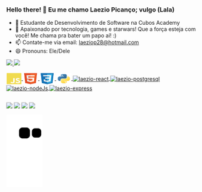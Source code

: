### Hello there! 👋 Eu me chamo Laezio Picanço; vulgo (Lala)


- 🌱 Estudante de Desenvolvimento de Software na Cubos Academy
- 💬 Apaixonado por tecnologia, games e starwars! Que a força esteja com você! Me chama pra bater um papo aí! :)
- 📫 Contate-me via email: laeziop28@hotmail.com
- 😄 Pronouns: Ele/Dele

<div>
  <a href="https://github.com/LaezioAP">
  <img height="180em" src="https://github-readme-stats.vercel.app/api?username=laezioap&show_icons=true&theme=gruvbox&include_all_commits=true&count_private=true"/>
  <img height="180em" src="https://github-readme-stats.vercel.app/api/top-langs/?username=laezioap&layout=compact&langs_count=7&theme=gruvbox"/>
</div>

<div style="display: inline_block"><br>
  <img align="center" alt="laezio-Js" height="30" width="40" src="https://raw.githubusercontent.com/devicons/devicon/master/icons/javascript/javascript-plain.svg">
  <img align="center" alt="laezio-HTML" height="30" width="40" src="https://raw.githubusercontent.com/devicons/devicon/master/icons/html5/html5-original.svg">
  <img align="center" alt="laezio-CSS" height="30" width="40" src="https://raw.githubusercontent.com/devicons/devicon/master/icons/css3/css3-original.svg">
  <img align="center" alt="laezio-Python" height="30" width="40" src="https://raw.githubusercontent.com/devicons/devicon/master/icons/python/python-original.svg">
  <img align="center" alt="laezio-react" height="30" width="40" src="https://cdn.jsdelivr.net/gh/devicons/devicon/icons/react/react-original.svg">
  <img align="center" alt="laezio-postgresql" height="30" width="40" src="https://cdn.jsdelivr.net/gh/devicons/devicon/icons/postgresql/postgresql-original.svg">
  <img align="center" alt="laezio-nodeJs" height="30" width="40" src="https://cdn.jsdelivr.net/gh/devicons/devicon/icons/nodejs/nodejs-original-wordmark.svg">
  <img align="center" alt="laezio-express" height="30" width="40" src="https://cdn.jsdelivr.net/gh/devicons/devicon/icons/nodejs/nodejs-original-wordmark.svg">
</div>

##

<div>
  <a href="https://www.linkedin.com/in/laezio-pican%C3%A7o-a23335219/" target="_blank"><img src="https://img.shields.io/badge/-LinkedIn-%230077B5?style=for-the-badge&logo=linkedin&logoColor=white" target="_blank"></a>
  <a href = "mailto:laeziop28@hotmail.com"><img src="https://img.shields.io/badge/-Gmail-%23333?style=for-the-badge&logo=gmail&logoColor=white" target="_blank"></a>
  <a href="https://www.instagram.com/iamlaeziopicanco/" target="_blank"><img src="https://img.shields.io/badge/-Instagram-%23E4405F?style=for-the-badge&logo=instagram&logoColor=white" target="_blank"></a>
  <a href="https://wa.me/5596981382227?text=Ol%C3%A1+Laezio%2C+tudo+bem+%3F" target="_blank"><img src="https://img.shields.io/badge/WhatsApp-25D366?style=for-the-badge&logo=whatsapp&logoColor=white" target="_blank"></a>
</div>

![Snake animation](https://github.com/laezioap/laezioap/blob/output/github-contribution-grid-snake.svg)
